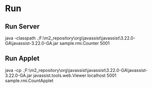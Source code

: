 # Run

## Run Server

java -classpath .;F:\m2_repository\org\javassist\javassist\3.22.0-GA\javassist-3.22.0-GA.jar sample.rmi.Counter 5001

## Run Applet

java -cp .;F:\m2_repository\org\javassist\javassist\3.22.0-GA\javassist-3.22.0-GA.jar javassist.tools.web.Viewer localhost 5001 sample.rmi.CountApplet
